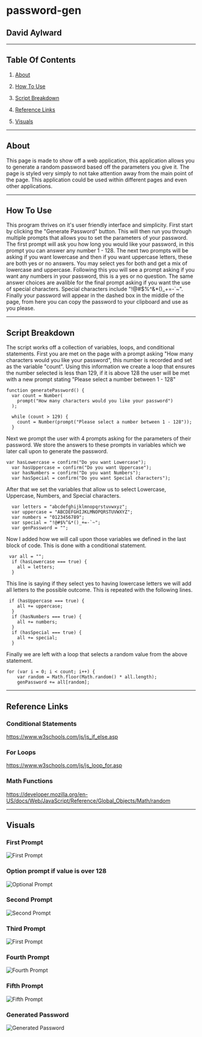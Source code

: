 # password-gen
## David Aylward
<hr>

##  Table Of Contents

1. [About](#about)

2. [How To Use](#how-to-use)

3. [Script Breakdown](#script-breakdown)

4. [Reference Links](#reference-links)

5. [Visuals](#visuals)

<hr>

## About

This page is made to show off a web application, this application allows you to generate a random password based off the parameters you give it. The page is styled very simply to not take attention away from the main point of the page. This application could be used within different pages and even other applications.

<hr>


## How To Use

This program thrives on it's user friendly interface and simplicity. First start by clicking the "Generate Password" button. This will then run you through multiple prompts that allows you to set the parameters of your password. The first prompt will ask you how long you would like your password, in this prompt you can answer any number 1 - 128. The next two prompts will be asking if you want lowercase and then if you want uppercase letters, these are both yes or no answers. You may select yes for both and get a mix of lowercase and uppercase. Following this you will see a prompt asking if you want any numbers in your password, this is a yes or no question. The same answer choices are avalible for the final prompt asking if you want the use of special characters. Special characters include "!@#$%^&*()_+=-`~". Finally your password will appear in the dashed box in the middle of the page, from here you can copy the password to your clipboard and use as you please.

<hr>

## Script Breakdown

The script works off a collection of variables, loops, and conditional statements. First you are met on the page with a prompt asking "How many characters would you like your password", this number is recorded and set as the variable "count". Using this information we create a loop that ensures the number selected is less than 129, if it is above 128 the user will be met with a new prompt stating "Please select a number between 1 - 128"

```
function generatePassword() {
  var count = Number(
    prompt("How many characters would you like your password")
  );

  while (count > 129) {
    count = Number(prompt("Please select a number between 1 - 128"));
  }

```
Next we prompt the user with 4 prompts asking for the parameters of their password. We store the answers to these prompts in variables which we later call upon to generate the password.

```
var hasLowercase = confirm("Do you want Lowercase");
  var hasUppercase = confirm("Do you want Uppercase");
  var hasNumbers = confirm("Do you want Numbers");
  var hasSpecial = confirm("Do you want Special characters");
```
After that we set the variables that allow us to select Lowercase, Uppercase, Numbers, and Special characters.

```
  var letters = "abcdefghijklmnopqrstuvwxyz";
  var uppercase = "ABCDEFGHIJKLMNOPQRSTUVWXYZ";
  var numbers = "0123456789";
  var special = "!@#$%^&*()_+=-`~";
  var genPassword = "";

```
Now I added how we will call upon those variables we defined in the last block of code. This is done with a conditional statement. 

```
 var all = "";
  if (hasLowercase === true) {
    all = letters;
  }
```
This line is saying if they select yes to having lowercase letters we will add all letters to the possible outcome. This is repeated with the following lines. 

```
 if (hasUppercase === true) {
    all += uppercase;
  }
  if (hasNumbers === true) {
    all += numbers;
  }
  if (hasSpecial === true) {
    all += special;
  }

```

Finally we are left with a loop that selects a random value from the above statement.

```
for (var i = 0; i < count; i++) {
    var random = Math.floor(Math.random() * all.length);
    genPassword += all[random];
```

<hr>

## Reference Links

### Conditional Statements

https://www.w3schools.com/js/js_if_else.asp

### For Loops

https://www.w3schools.com/js/js_loop_for.asp

### Math Functions 

https://developer.mozilla.org/en-US/docs/Web/JavaScript/Reference/Global_Objects/Math/random

<hr>

## Visuals

### First Prompt
![First Prompt](/images/first.png)

### Option prompt if value is over 128
![Optional Prompt](/images/second.png)

### Second Prompt
![Second Prompt](/images/third.png)

### Third Prompt
![First Prompt](/images/fourth.png)

### Fourth Prompt
![Fourth Prompt](/images/fifth.png)

### Fifth Prompt
![Fifth Prompt](/images/sixth.png)

### Generated Password
![Generated Password](/images/seventh.png)
